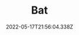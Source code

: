---
layout: artwork.njk
title: Bat
description: Bat drawn in blue. 2021
date: 2022-05-17T21:56:04.338Z
media: Pencil Crayon
canvas: 100% Cotton Paper
size: 9"x12"
sale: true
price: 100
prints:
  enabled: true
  options:
    - size: 8"x10"
      price: 20
    - size: 11"x14"
      price: 30
image: /static/img/artwork/bat-site.jpg
homeImage: /static/img/artwork/bat-home.jpg
orientation: portrait
---